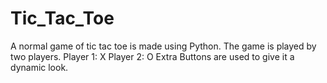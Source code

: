 # Tic_Tac_Toe
A normal game of tic tac toe is made using Python. 
The game is played by two players.
Player 1: X
Player 2: O
Extra Buttons are used to give it a dynamic look.
